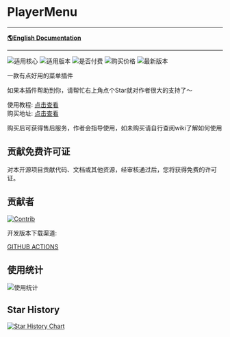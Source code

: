 # PlayerMenu

-------------------------------------------------------------------------------

[**🌎English Documentation**](README.md)

-------------------------------------------------------------------------------

![适用核心](https://img.shields.io/badge/适用核心-Spigot|Folia-blue)
![适用版本](https://img.shields.io/badge/适用版本-1.7.x--1.20.x-blue)
![是否付费](https://img.shields.io/badge/是否付费-开源付费-blue)
![购买价格](https://img.shields.io/badge/dynamic/json?url=https%3A%2F%2Fafdian.com%2Fapi%2Fcreator%2Fget-plan-skus%3Fplan_id%3D1e545a30aacd11edbe4a52540025c377&query=%24.data.plan.show_price&suffix=CNY&label=%E8%B4%AD%E4%B9%B0%E4%BB%B7%E6%A0%BC)
![最新版本](https://img.shields.io/github/v/release/handy-git/PlayerMenu?label=%E6%9C%80%E6%96%B0%E7%89%88%E6%9C%AC)

一款有点好用的菜单插件

如果本插件帮助到你，请帮忙右上角点个Star就对作者很大的支持了～

使用教程: [点击查看](https://ricedoc.handyplus.cn/wiki/PlayerMenu/README/)  
购买地址: [点击查看](https://afdian.com/item/1e545a30aacd11edbe4a52540025c377)

购买后可获得售后服务，作者会指导使用，如未购买请自行查阅wiki了解如何使用

## 贡献免费许可证

对本开源项目贡献代码、文档或其他资源，经审核通过后，您将获得免费的许可证。

## 贡献者

[![Contrib](https://contrib.rocks/image?repo=handy-git/PlayerMenu)](https://github.com/handy-git/PlayerMenu/graphs/contributors)

开发版本下载渠道:

[GITHUB ACTIONS](https://github.com/handy-git/PlayerMenu/actions)

## 使用统计

![使用统计](https://bstats.org/signatures/bukkit/PlayerMenu.svg)

## Star History

[![Star History Chart](https://api.star-history.com/svg?repos=handy-git/PlayerMenu&type=Date)](https://star-history.com/#handy-git/PlayerMenu&Date)


